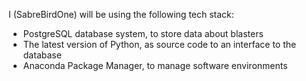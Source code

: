 I (SabreBirdOne) will be using the following tech stack:
- PostgreSQL database system, to store data about blasters
- The latest version of Python, as source code to an interface to the database
- Anaconda Package Manager, to manage software environments
